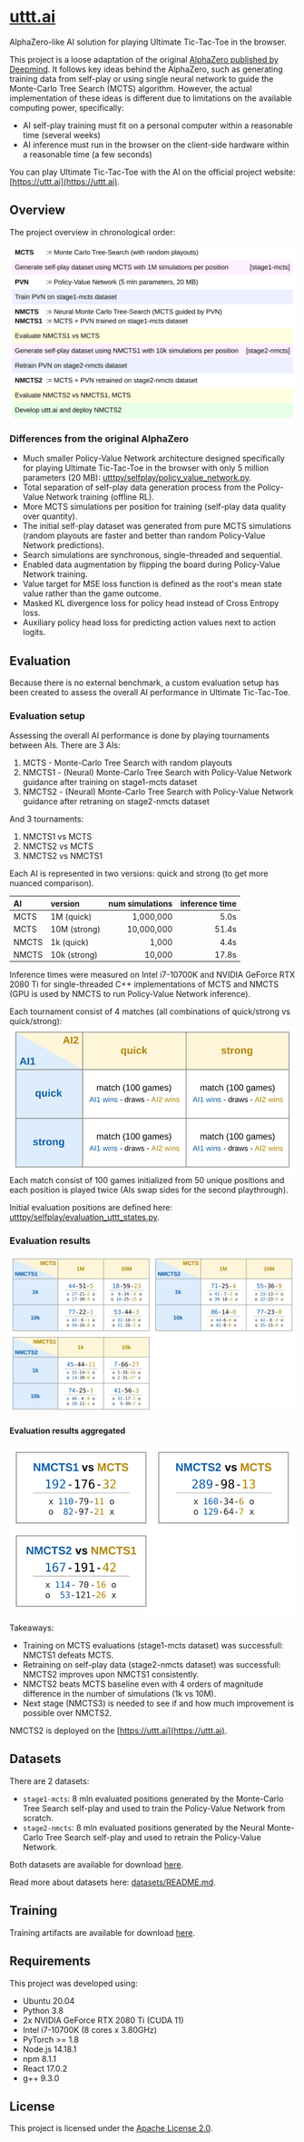 # [uttt.ai](https://uttt.ai)

AlphaZero-like AI solution for playing Ultimate Tic-Tac-Toe in the browser.

This project is a loose adaptation of the original [AlphaZero published by Deepmind](https://deepmind.com/blog/article/alphazero-shedding-new-light-grand-games-chess-shogi-and-go). It follows key ideas behind the AlphaZero, such as generating training data from self-play or using single neural network to guide the Monte-Carlo Tree Search (MCTS) algorithm. However, the actual implementation of these ideas is different due to limitations on the available computing power, specifically:

- AI self-play training must fit on a personal computer within a reasonable time (several weeks)
- AI inference must run in the browser on the client-side hardware within a reasonable time (a few seconds)

You can play Ultimate Tic-Tac-Toe with the AI on the official project website: [https://uttt.ai](https://uttt.ai).

## Overview

The project overview in chronological order:

![overview](graphics/overview.svg "overview")

### Differences from the original AlphaZero

- Much smaller Policy-Value Network architecture designed specifically for playing Ultimate Tic-Tac-Toe in the browser with only 5 million parameters (20 MB): [utttpy/selfplay/policy_value_network.py](utttpy/selfplay/policy_value_network.py).
- Total separation of self-play data generation process from the Policy-Value Network training (offline RL).
- More MCTS simulations per position for training (self-play data quality over quantity).
- The initial self-play dataset was generated from pure MCTS simulations (random playouts are faster and better than random Policy-Value Network predictions).
- Search simulations are synchronous, single-threaded and sequential.
- Enabled data augmentation by flipping the board during Policy-Value Network training.
- Value target for MSE loss function is defined as the root's mean state value rather than the game outcome.
- Masked KL divergence loss for policy head instead of Cross Entropy loss.
- Auxiliary policy head loss for predicting action values next to action logits.

## Evaluation

Because there is no external benchmark, a custom evaluation setup has been created to assess the overall AI performance in Ultimate Tic-Tac-Toe.

### Evaluation setup

Assessing the overall AI performance is done by playing tournaments between AIs. There are 3 AIs:

1. MCTS - Monte-Carlo Tree Search with random playouts
2. NMCTS1 - (Neural) Monte-Carlo Tree Search with Policy-Value Network guidance after training on stage1-mcts dataset
3. NMCTS2 - (Neural) Monte-Carlo Tree Search with Policy-Value Network guidance after retraning on stage2-nmcts dataset

And 3 tournaments:

1. NMCTS1 vs MCTS
2. NMCTS2 vs MCTS
3. NMCTS2 vs NMCTS1

Each AI is represented in two versions: quick and strong (to get more nuanced comparison).

| AI    | version      | num simulations | inference time |
|:------|:-------------|----------------:|---------------:|
| MCTS  | 1M (quick)   |       1,000,000 |           5.0s |
| MCTS  | 10M (strong) |      10,000,000 |          51.4s |
| NMCTS | 1k (quick)   |           1,000 |           4.4s |
| NMCTS | 10k (strong) |          10,000 |          17.8s |

Inference times were measured on Intel i7-10700K and NVIDIA GeForce RTX 2080 Ti for single-threaded C++ implementations of MCTS and NMCTS (GPU is used by NMCTS to run Policy-Value Network inference).

Each tournament consist of 4 matches (all combinations of quick/strong vs quick/strong): <br> ![evaluation tournament template](graphics/evaluation_tournament_template.svg "evaluation tournament template") <br> Each match consist of 100 games initialized from 50 unique positions and each position is played twice (AIs swap sides for the second playthrough).

Initial evaluation positions are defined here: [utttpy/selfplay/evaluation_uttt_states.py](utttpy/selfplay/evaluation_uttt_states.py).

### Evaluation results

![evaluation results](graphics/evaluation_results.svg "evaluation results")

#### Evaluation results aggregated

![evaluation results aggregated](graphics/evaluation_results_aggregated.svg "evaluation results aggregated")

Takeaways:

- Training on MCTS evaluations (stage1-mcts dataset) was successfull: NMCTS1 defeats MCTS.
- Retraining on self-play data (stage2-nmcts dataset) was successfull: NMCTS2 improves upon NMCTS1 consistently.
- NMCTS2 beats MCTS baseline even with 4 orders of magnitude difference in the number of simulations (1k vs 10M).
- Next stage (NMCTS3) is needed to see if and how much improvement is possible over NMCTS2.

NMCTS2 is deployed on the [https://uttt.ai](https://uttt.ai).

## Datasets

There are 2 datasets:

- `stage1-mcts`: 8 mln evaluated positions generated by the Monte-Carlo Tree Search self-play and used to train the Policy-Value Network from scratch.
- `stage2-nmcts`: 8 mln evaluated positions generated by the Neural Monte-Carlo Tree Search self-play and used to retrain the Policy-Value Network.

Both datasets are available for download [here](https://drive.google.com/drive/folders/10JGsynB3Sk8jAMNyIU0xW7nhEArX9xyN?usp=sharing).

Read more about datasets here: [datasets/README.md](datasets/README.md).

## Training

Training artifacts are available for download [here](https://drive.google.com/drive/folders/10VBarorReiesCd0R-r9hhMfXL6MtCNdG?usp=sharing).

## Requirements

This project was developed using:

- Ubuntu 20.04
- Python 3.8
- 2x NVIDIA GeForce RTX 2080 Ti (CUDA 11)
- Intel i7-10700K (8 cores x 3.80GHz)
- PyTorch >= 1.8
- Node.js 14.18.1
- npm 8.1.1
- React 17.0.2
- g++ 9.3.0

## License

This project is licensed under the [Apache License 2.0](LICENSE).
